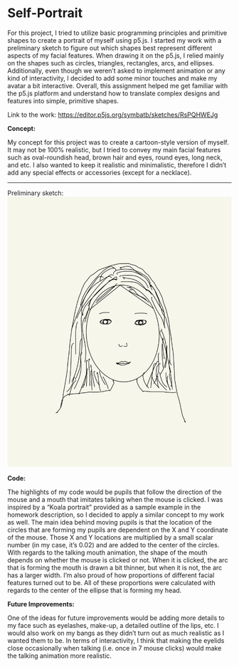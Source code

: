 # Self-Portrait

For this project, I tried to utilize basic programming principles and primitive shapes to create a portrait of myself using p5.js.  I started my work with a preliminary sketch to figure out which shapes best represent different aspects of my facial features. When drawing it on the p5.js,  I relied mainly on the shapes such as circles, triangles, rectangles, arcs, and ellipses. Additionally, even though we weren’t asked to implement animation or any kind of interactivity, I decided to add some minor touches and make my avatar a bit interactive. Overall, this assignment helped me get familiar with the p5.js platform and understand how to translate complex designs and features into simple, primitive shapes.

Link to the work: https://editor.p5js.org/symbatb/sketches/RsPQHWEJg

**Concept:**

My concept for this project was to create a cartoon-style version of myself. It may not be 100% realistic, but I tried to convey my main facial features such as oval-roundish head, brown hair and eyes, round eyes, long neck, and etc. I also wanted to keep it realistic and minimalistic, therefore I didn’t add any special effects or accessories (except for a necklace).

***
Preliminary sketch:
![](bin/img1.jpeg)

**Code:**

The highlights of my code would be pupils that follow the direction of the mouse and a mouth that imitates talking when the mouse is clicked. I was inspired by a “Koala portrait” provided as a sample example in the homework description, so I decided to apply a similar concept to my work as well. The main idea behind moving pupils is that the location of the circles that are forming my pupils are dependent on the X and Y coordinate of the mouse. Those X and Y locations are multiplied by a small scalar number (in my case, it’s 0.02) and are added to the center of the circles.
With regards to the talking mouth animation, the shape of the mouth depends on whether the mouse is clicked or not. When it is clicked, the arc that is forming the mouth is drawn a bit thinner, but when it is not, the arc has a larger width.
I’m also proud of how proportions of different facial features turned out to be. All of these proportions were calculated with regards to the center of the ellipse that is forming my head.

**Future Improvements:**

One of the ideas for future improvements would be adding more details to my face such as eyelashes, make-up,  a detailed outline of the lips, etc. I would also work on my bangs as they didn’t turn out as much realistic as I wanted them to be. In terms of interactivity,  I think that making the eyelids close occasionally when talking (i.e. once in 7 mouse clicks) would make the talking animation more realistic.
